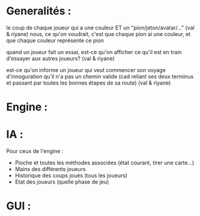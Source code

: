 # Generalités :


le coup de chaque joueur qui a une couleur ET un "pion/jeton/avatar/..." (val & riyane)
    nous, ce qu'on voudrait, c'est que chaque pion ai une couleur, et que chaque couleur représente ce pion

quand un joueur fait un essai, est-ce qu'on afficher ce qu'il est en train d'essayer aux autres joueurs?
    (val & riyane)
    
est-ce qu'on informe un joueur qui veut commencer son voyage d'innoguration qu'il n'a pas un chemin valide (cad reliant ses deux terminus et passant par toutes les bonnes étapes de sa route)     (val & riyane)


# Engine :

# IA :
Pour ceux de l'engine :  

 * Pioche et toutes les méthodes associées (état courant, tirer une carte...)  
 * Mains des différents joueurs  
 * Historique des coups joués (tous les joueurs)  
 * Etat des joueurs (quelle phase de jeu)  
 
# GUI :
